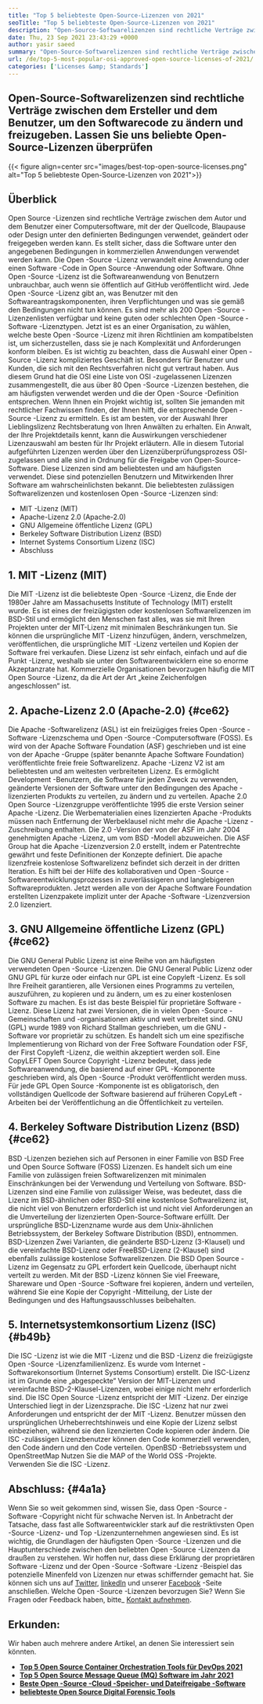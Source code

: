```yaml
---
title: "Top 5 beliebteste Open-Source-Lizenzen von 2021" 
seoTitle: "Top 5 beliebteste Open-Source-Lizenzen von 2021" 
description: "Open-Source-Softwarelizenzen sind rechtliche Verträge zwischen dem Ersteller und dem Benutzer, um Softwarecode zu ändern und freizugeben. Lassen Sie uns beliebte Open-Source-Lizenzen überprüfen" 
date: Thu, 23 Sep 2021 23:43:29 +0000
author: yasir saeed
summary: "Open-Source-Softwarelizenzen sind rechtliche Verträge zwischen dem Ersteller und dem Benutzer, um Softwarecode zu ändern und freizugeben. Lassen Sie uns beliebte Open-Source-Lizenzen überprüfen" 
url: /de/top-5-most-popular-osi-approved-open-source-licenses-of-2021/
categories: ['Licenses &amp; Standards']
---
```


## Open-Source-Softwarelizenzen sind rechtliche Verträge zwischen dem Ersteller und dem Benutzer, um den Softwarecode zu ändern und freizugeben. Lassen Sie uns beliebte Open-Source-Lizenzen überprüfen

{{< figure align=center src="images/best-top-open-source-licenses.png" alt="Top 5 beliebteste Open-Source-Lizenzen von 2021">}}


## **Überblick** 
Open Source -Lizenzen sind rechtliche Verträge zwischen dem Autor und dem Benutzer einer Computersoftware, mit der der Quellcode, Blaupause oder Design unter den definierten Bedingungen verwendet, geändert oder freigegeben werden kann. Es stellt sicher, dass die Software unter den angegebenen Bedingungen in kommerziellen Anwendungen verwendet werden kann. Die Open -Source -Lizenz verwandelt eine Anwendung oder einen Software -Code in Open Source -Anwendung oder Software. Ohne Open -Source -Lizenz ist die Softwareanwendung von Benutzern unbrauchbar, auch wenn sie öffentlich auf GitHub veröffentlicht wird. Jede Open -Source -Lizenz gibt an, was Benutzer mit den Softwareantragskomponenten, ihren Verpflichtungen und was sie gemäß den Bedingungen nicht tun können.
Es sind mehr als 200 Open -Source -Lizenzenlisten verfügbar und keine guten oder schlechten Open -Source -Software -Lizenztypen. Jetzt ist es an einer Organisation, zu wählen, welche beste Open -Source -Lizenz mit ihren Richtlinien am kompatibelsten ist, um sicherzustellen, dass sie je nach Komplexität und Anforderungen konform bleiben. Es ist wichtig zu beachten, dass die Auswahl einer Open -Source -Lizenz kompliziertes Geschäft ist. Besonders für Benutzer und Kunden, die sich mit den Rechtsverfahren nicht gut vertraut haben. Aus diesem Grund hat die OSI eine Liste von OSI -zugelassenen Lizenzen zusammengestellt, die aus über 80 Open -Source -Lizenzen bestehen, die am häufigsten verwendet werden und die der Open -Source -Definition entsprechen.
Wenn Ihnen ein Projekt wichtig ist, sollten Sie jemanden mit rechtlicher Fachwissen finden, der Ihnen hilft, die entsprechende Open -Source -Lizenz zu ermitteln. Es ist am besten, vor der Auswahl Ihrer Lieblingslizenz Rechtsberatung von Ihren Anwälten zu erhalten. Ein Anwalt, der Ihre Projektdetails kennt, kann die Auswirkungen verschiedener Lizenzauswahl am besten für Ihr Projekt erläutern. Alle in diesem Tutorial aufgeführten Lizenzen werden über den Lizenzüberprüfungsprozess OSI-zugelassen und alle sind in Ordnung für die Freigabe von Open-Source-Software. Diese Lizenzen sind am beliebtesten und am häufigsten verwendet. Diese sind potenziellen Benutzern und Mitwirkenden Ihrer Software am wahrscheinlichsten bekannt. Die beliebtesten zulässigen Softwarelizenzen und kostenlosen Open -Source -Lizenzen sind:
  * MIT -Lizenz (MIT)
  * Apache-Lizenz 2.0 (Apache-2.0)
  * GNU Allgemeine öffentliche Lizenz (GPL)
  * Berkeley Software Distribution Lizenz (BSD)
  * Internet Systems Consortium Lizenz (ISC)
  * Abschluss

## 1. MIT -Lizenz (MIT)
Die MIT -Lizenz ist die beliebteste Open -Source -Lizenz, die Ende der 1980er Jahre am Massachusetts Institute of Technology (MIT) erstellt wurde. Es ist eines der freizügigsten oder kostenlosen Softwarelizenzen im BSD-Stil und ermöglicht den Menschen fast alles, was sie mit Ihren Projekten unter der MIT-Lizenz mit minimalen Beschränkungen tun.
Sie können die ursprüngliche MIT -Lizenz hinzufügen, ändern, verschmelzen, veröffentlichen, die ursprüngliche MIT -Lizenz verteilen und Kopien der Software frei verkaufen. Diese Lizenz ist sehr einfach, einfach und auf die Punkt -Lizenz, weshalb sie unter den Softwareentwicklern eine so enorme Akzeptanzrate hat. Kommerzielle Organisationen bevorzugen häufig die MIT Open Source -Lizenz, da die Art der Art „keine Zeichenfolgen angeschlossen“ ist.

## 2. Apache-Lizenz 2.0 (Apache-2.0) {#ce62}

Die Apache -Softwarelizenz (ASL) ist ein freizügiges freies Open -Source -Software -Lizenzschema und Open -Source -Computersoftware (FOSS). Es wird von der Apache Software Foundation (ASF) geschrieben und ist eine von der Apache -Gruppe (später benannte Apache Software Foundation) veröffentlichte freie freie Softwarelizenz. Apache -Lizenz V2 ist am beliebtesten und am weitesten verbreiteten Lizenz. Es ermöglicht Development -Benutzern, die Software für jeden Zweck zu verwenden, geänderte Versionen der Software unter den Bedingungen des Apache -lizenzierten Produkts zu verteilen, zu ändern und zu verteilen. Apache 2.0 Open Source -Lizenzgruppe veröffentlichte 1995 die erste Version seiner Apache -Lizenz.
Die Werbematerialien eines lizenzierten Apache -Produkts müssen nach Entfernung der Werbeklausel nicht mehr die Apache -Lizenz -Zuschreibung enthalten. Die 2.0 -Version der von der ASF im Jahr 2004 genehmigten Apache -Lizenz, um vom BSD -Modell abzuweichen. Die ASF Group hat die Apache -Lizenzversion 2.0 erstellt, indem er Patentrechte gewährt und feste Definitionen der Konzepte definiert. Die apache lizenzfreie kostenlose Softwarelizenz befindet sich derzeit in der dritten Iteration. Es hilft bei der Hilfe des kollaborativen und Open -Source -Softwareentwicklungsprozesses in zuverlässigeren und langlebigeren Softwareprodukten. Jetzt werden alle von der Apache Software Foundation erstellten Lizenzpakete implizit unter der Apache -Software -Lizenzversion 2.0 lizenziert.

## 3. GNU Allgemeine öffentliche Lizenz (GPL) {#ce62}

Die GNU General Public Lizenz ist eine Reihe von am häufigsten verwendeten Open -Source -Lizenzen. Die GNU General Public Lizenz oder GNU GPL für kurze oder einfach nur GPL ist eine Copyleft -Lizenz. Es soll Ihre Freiheit garantieren, alle Versionen eines Programms zu verteilen, auszuführen, zu kopieren und zu ändern, um es zu einer kostenlosen Software zu machen. Es ist das beste Beispiel für proprietäre Software -Lizenz. Diese Lizenz hat zwei Versionen, die in vielen Open -Source -Gemeinschaften und -organisationen aktiv und weit verbreitet sind.
GNU (GPL) wurde 1989 von Richard Stallman geschrieben, um die GNU -Software vor proprietär zu schützen. Es handelt sich um eine spezifische Implementierung von Richard von der Free Software Foundation oder FSF, der First Copyleft -Lizenz, die weithin akzeptiert werden soll. Eine CopyLEFT Open Source Copyright -Lizenz bedeutet, dass jede Softwareanwendung, die basierend auf einer GPL -Komponente geschrieben wird, als Open -Source -Produkt veröffentlicht werden muss. Für jede GPL Open Source -Komponente ist es obligatorisch, den vollständigen Quellcode der Software basierend auf früheren CopyLeft -Arbeiten bei der Veröffentlichung an die Öffentlichkeit zu verteilen.

## 4. Berkeley Software Distribution Lizenz (BSD) {#ce62}

BSD -Lizenzen beziehen sich auf Personen in einer Familie von BSD Free und Open Source Software (FOSS) Lizenzen. Es handelt sich um eine Familie von zulässigen freien Softwarelizenzen mit minimalen Einschränkungen bei der Verwendung und Verteilung von Software. BSD-Lizenzen sind eine Familie von zulässiger Weise, was bedeutet, dass die Lizenz im BSD-ähnlichen oder BSD-Stil eine kostenlose Softwarelizenz ist, die nicht viel von Benutzern erforderlich ist und nicht viel Anforderungen an die Umverteilung der lizenzierten Open-Source-Software erfüllt.
Der ursprüngliche BSD-Lizenzname wurde aus dem Unix-ähnlichen Betriebssystem, der Berkeley Software Distribution (BSD), entnommen. BSD-Lizenzen Zwei Varianten, die geänderte BSD-Lizenz (3-Klausel) und die vereinfachte BSD-Lizenz oder FreeBSD-Lizenz (2-Klausel) sind ebenfalls zulässige kostenlose Softwarelizenzen. Die BSD Open Source -Lizenz im Gegensatz zu GPL erfordert kein Quellcode, überhaupt nicht verteilt zu werden. Mit der BSD -Lizenz können Sie viel Freeware, Shareware und Open -Source -Software frei kopieren, ändern und verteilen, während Sie eine Kopie der Copyright -Mitteilung, der Liste der Bedingungen und des Haftungsausschlusses beibehalten.

## 5. Internetsystemkonsortium Lizenz (ISC) {#b49b}

Die ISC -Lizenz ist wie die MIT -Lizenz und die BSD -Lizenz die freizügigste Open -Source -Lizenzfamilienlizenz. Es wurde vom Internet -Softwarekonsortium (Internet Systems Consortium) erstellt. Die ISC-Lizenz ist im Grunde eine „abgespeckte“ Version der MIT-Lizenzen und vereinfachte BSD-2-Klausel-Lizenzen, wobei einige nicht mehr erforderlich sind.
Die ISC Open Source -Lizenz entspricht der MIT -Lizenz. Der einzige Unterschied liegt in der Lizenzsprache. Die ISC -Lizenz hat nur zwei Anforderungen und entspricht der der MIT -Lizenz. Benutzer müssen den ursprünglichen Urheberrechtshinweis und eine Kopie der Lizenz selbst einbeziehen, während sie den lizenzierten Code kopieren oder ändern. Die ISC -zulässigen Lizenzbenutzer können den Code kommerziell verwenden, den Code ändern und den Code verteilen. OpenBSD -Betriebssystem und OpenStreetMap Nutzen Sie die MAP of the World OSS -Projekte. Verwenden Sie die ISC -Lizenz.

## Abschluss: {#4a1a}

Wenn Sie so weit gekommen sind, wissen Sie, dass Open -Source -Software -Copyright nicht für schwache Nerven ist. In Anbetracht der Tatsache, dass fast alle Softwareentwickler stark auf die restriktivsten Open -Source -Lizenz- und Top -Lizenzunternehmen angewiesen sind. Es ist wichtig, die Grundlagen der häufigsten Open -Source -Lizenzen und die Hauptunterschiede zwischen den beliebten Open -Source -Lizenzen da draußen zu verstehen. Wir hoffen nur, dass diese Erklärung der proprietären Software -Lizenz und der Open -Source -Software -Lizenz -Beispiel das potenzielle Minenfeld von Lizenzen nur etwas schiffernder gemacht hat.
Sie können sich uns auf [Twitter][1], [linkedIn][2] und unserer [Facebook][3] -Seite anschließen. Welche Open -Source -Lizenzen bevorzugen Sie? Wenn Sie Fragen oder Feedback haben, bitte_ [Kontakt aufnehmen][4].

## Erkunden:
Wir haben auch mehrere andere Artikel, an denen Sie interessiert sein könnten.
* **[Top 5 Open Source Container Orchestration Tools für DevOps 2021][5]** 
* **[Top 5 Open Source Message Queue (MQ) Software im Jahr 2021][6]** 
* **[Beste Open -Source -Cloud -Speicher- und Dateifreigabe -Software][7]** 
* **[beliebteste Open Source Digital Forensic Tools][8]** 



[1]: https://twitter.com/containerize_co
[2]: https://www.linkedin.com/company/containerize/
[3]: http://facebook.com/containerize
[4]: mailto:yasir.saeed@aspose.com
[5]: https://blog.containerize.com/devops/top-5-open-source-container-orchestration-tools-for-devops-in-2021/
[6]: https://blog.containerize.com/message-queue-software/top-5-open-source-message-queue-software-in-2021/
[7]: https://products.containerize.com/backup-and-sync/
[8]: https://blog.containerize.com/digital-forensic-tools/top-5-open-source-digital-forensic-tools-in-2021/
